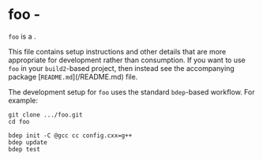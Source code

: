 # foo - <SUMMARY>

`foo` is a <SUMMARY-OF-FUNCTIONALITY>.

This file contains setup instructions and other details that are more
appropriate for development rather than consumption. If you want to use
`foo` in your `build2`-based project, then instead see the accompanying
package [`README.md`](<PACKAGE>/README.md) file.

The development setup for `foo` uses the standard `bdep`-based workflow.
For example:

```
git clone .../foo.git
cd foo

bdep init -C @gcc cc config.cxx=g++
bdep update
bdep test
```
